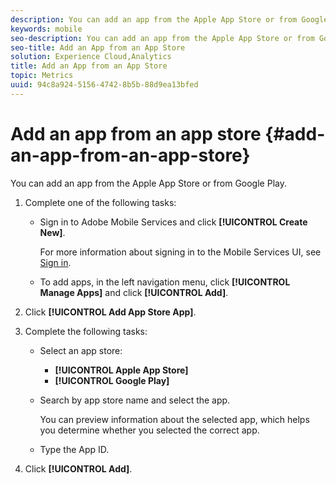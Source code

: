 ```yaml
---
description: You can add an app from the Apple App Store or from Google Play.
keywords: mobile
seo-description: You can add an app from the Apple App Store or from Google Play.
seo-title: Add an App from an App Store
solution: Experience Cloud,Analytics
title: Add an App from an App Store
topic: Metrics
uuid: 94c8a924-5156-4742-8b5b-88d9ea13bfed
---
```


# Add an app from an app store {#add-an-app-from-an-app-store}

You can add an app from the Apple App Store or from Google Play.

1. Complete one of the following tasks:

    * Sign in to Adobe Mobile Services and click **[!UICONTROL Create New]**. 

      For more information about signing in to the Mobile Services UI, see [Sign in](/help/using/gs/gs-signin.md).

    * To add apps, in the left navigation menu, click **[!UICONTROL Manage Apps]** and click **[!UICONTROL Add]**.

1. Click **[!UICONTROL Add App Store App]**.
1. Complete the following tasks:

    * Select an app store:
        * **[!UICONTROL Apple App Store]**
        * **[!UICONTROL Google Play]**

    * Search by app store name and select the app.

      You can preview information about the selected app, which helps you determine whether you selected the correct app.

    * Type the App ID.

1. Click **[!UICONTROL Add]**.